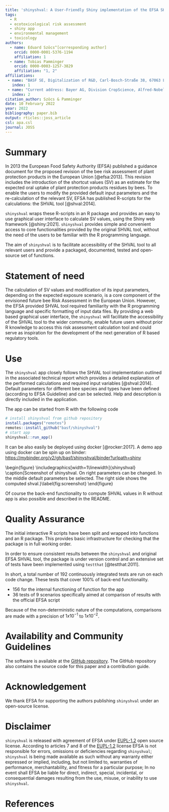 ```yaml
---
title: 'shinyshval: A User-Friendly Shiny implementation of the EFSA SHVAL tool for the use in Bee risk assessment'
tags:
  - R
  - ecotoxicological risk assessment
  - shiny app
  - environmental management
  - toxicology
authors:
  - name: Eduard Szöcs^[corresponding author]
    orcid: 0000-0001-5376-1194
    affiliation: 1 
  - name: Tobias Pamminger
    orcid: 0000-0003-1257-3829
    affiliation: "1, 2"
affiliations:
 - name: "BASF SE, Digitalization of R&D, Carl-Bosch-Straße 38, 67063 Ludwigshafen am Rhein, Germany"
   index: 1
 - name: "Current address: Bayer AG, Division CropScience, Alfred-Nobel-Straße 50, 40789 Monheim am Rhein, Germany"
   index: 2
citation_author: Szöcs & Pamminger
date: 10 February 2022
year: 2022
bibliography: paper.bib
output: rticles::joss_article
csl: apa.csl
journal: JOSS
---
```


# Summary

In 2013 the European Food Safety Authority (EFSA) published a guidance document for the proposed revision of the bee risk assessment of plant protection products in the European Union [@efsa:2013]. 
This revision includes the introduction of the shortcut values (SV) as an estimate for the expected oral uptake of plant protection products residues by bees. 
To enable the users to modify the provided default input parameters and the re-calculation of the relevant SV, EFSA has published R-scripts for the calculations: the SHVAL tool [@shval:2014].

`shinyshval` wraps these R-scripts in an R package and provides an easy to use graphical user interface to calculate SV values, using the Shiny web framework [@shiny:2021].
`shinyshval` provides simple and convenient access to core functionalities provided by the original SHVAL tool, without the need of the users to be familiar with the R programming language.

The aim of `shinyshval` is to facilitate accessibility of the SHVAL tool to all relevant users and provide a packaged, documented, tested and open-source set of functions. 


# Statement of need

The calculation of SV values and modification of its input parameters, depending on the expected exposure scenario, is a core component of the envisioned future bee Risk Assessment in the European Union. 
However, the EFSA provided SHVAL tool required familiarity with the R programming language and specific formatting of input data files.
By providing a web based graphical user interface, the `shinyshval` will facilitate the accessibility of the SHVAL tool to the wider community, enable future users without prior R knowledge to access this risk assessment calculation tool and could serve as inspiration for the development of the next generation of R based regulatory tools.


# Use

The `shinyshval` app closely follows the SHVAL tool implementation outlined in the associated technical report which provides a detailed explanation of the performed calculations and required input variables [@shval:2014].
Default parameters for different bee species and types have been defined (according to EFSA Guideline) and can be selected.
Help and description is directly included in the application.

The app can be started from R with the following code


```r
# install shinyshval from github repository
install.packages("remotes")
remotes::install_github("basf/shinyshval")
# start app
shinyshval::run_app()
```

It can be also easily be deployed using docker [@rocker:2017].
A demo app using docker can be spin up on binder: https://mybinder.org/v2/gh/basf/shinyshval/binder?urlpath=shiny


\begin{figure}
\includegraphics[width=1\linewidth]{shinyshval} \caption{Screenshot of shinyshval. On right parameters can be changed. In the middle default parameters be selected. The right side shows the computed shval.}\label{fig:screenshot}
\end{figure}

Of course the back-end functionality to compute SHVAL values in R without app is also possible and described in the README.

# Quality Assurance

The initial interactive R scripts have been split and wrapped into functions and an R package.
This provides basic infrastructure for checking that the package is in full working order.

In order to ensure consistent results between the `shinyshval` and original EFSA SHVAL tool,
the package is under version control and an extensive set of tests have been implemented using `testthat` [@testthat:2011]. 

In short, a total number of 192 continuously integrated tests are run on each code change.
These tests that cover 100% of back-end functionality. 

* 156 for the internal functioning of function for the app
* 36 tests of 9 scenarios specifically aimed at comparison of results with the official EFSA script

Because of the non-deterministic nature of the computations, comparisons are made with a precision of $1x10^{-1}$ to $1x10^{-2}$.


# Availability and Community Guidelines

The software is available at the [GitHub repository](https://github.com/basf/shinyshval).
The GitHub repository also contains the source code for this paper and a contribution guide.

# Acknowledgement

We thank EFSA for supporting the authors publishing `shinyshval` under an open-source license.

# Disclaimer

`shinyshval` is released with agreement of EFSA under [EUPL-1.2](https://joinup.ec.europa.eu/collection/eupl/eupl-text-eupl-12) open source license.
According to articles 7 and 8 of the [EUPL-1.2](https://joinup.ec.europa.eu/collection/eupl/eupl-text-eupl-12) license EFSA is not responsible for errors, omissions or deficiencies regarding `shinyshval`;
`shinyshval` is being made available as such without any warranty either expressed or implied, including, but not limited to, warranties of performance, merchantability, and fitness for a particular purpose; 
In no event shall EFSA be liable for direct, indirect, special, incidental, or consequential damages resulting from the use, misuse, or inability to use `shinyshval`.

# References
